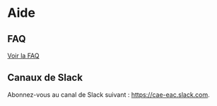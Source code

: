 # Aide

## FAQ
  [Voir la FAQ](FAQ.md)

## Canaux de Slack
  Abonnez-vous au canal de Slack suivant : https://cae-eac.slack.com.
